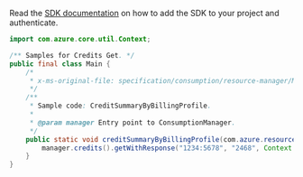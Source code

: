 Read the [SDK documentation](https://github.com/Azure/azure-sdk-for-java/blob/azure-resourcemanager-consumption_1.0.0-beta.3/sdk/consumption/azure-resourcemanager-consumption/README.md) on how to add the SDK to your project and authenticate.

```java
import com.azure.core.util.Context;

/** Samples for Credits Get. */
public final class Main {
    /*
     * x-ms-original-file: specification/consumption/resource-manager/Microsoft.Consumption/stable/2021-10-01/examples/CreditSummaryByBillingProfile.json
     */
    /**
     * Sample code: CreditSummaryByBillingProfile.
     *
     * @param manager Entry point to ConsumptionManager.
     */
    public static void creditSummaryByBillingProfile(com.azure.resourcemanager.consumption.ConsumptionManager manager) {
        manager.credits().getWithResponse("1234:5678", "2468", Context.NONE);
    }
}
```
